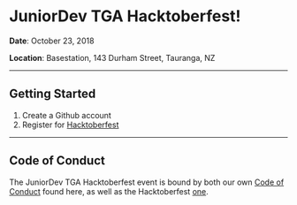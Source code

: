 # JuniorDev TGA Hacktoberfest!

**Date**: October 23, 2018

**Location**: Basestation, 143 Durham Street, Tauranga, NZ

---

## Getting Started

1. Create a Github account
2. Register for [Hacktoberfest](https://hacktoberfest.digitalocean.com/)

---

## Code of Conduct

The JuniorDev TGA Hacktoberfest event is bound by both our own [Code of Conduct](https://www.meetup.com/JuniorDev-Tauranga/pages/27539148/Code_of_Conduct/) found here, as well as the Hacktoberfest [one](https://do.co/hacktoberconduct). 
